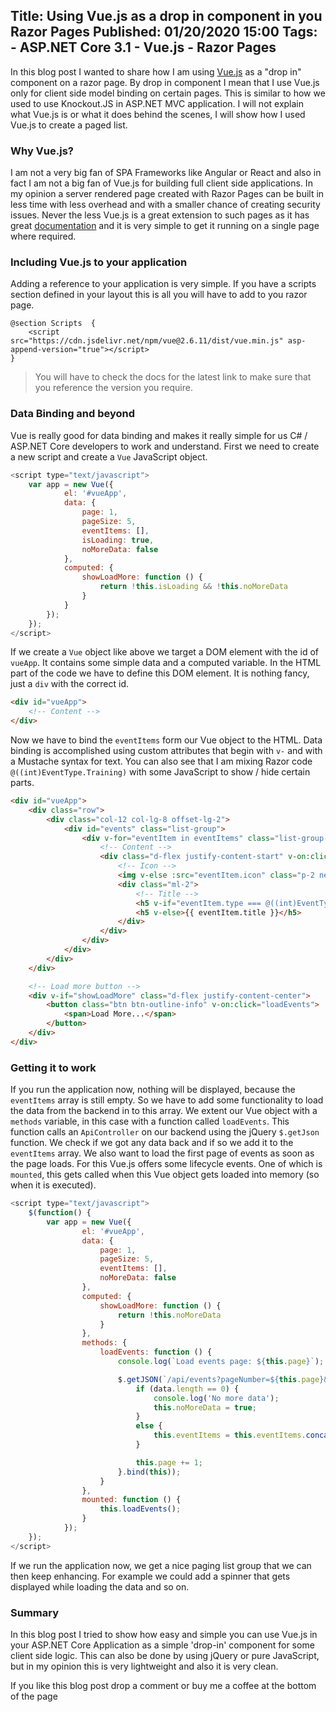 Title: Using Vue.js as a drop in component in you Razor Pages
Published: 01/20/2020 15:00
Tags: 
    - ASP.NET Core 3.1
    - Vue.js
    - Razor Pages
---

In this blog post I wanted to share how I am using [Vue.js](https://vuejs.org/) as a "drop in" component on a razor page. By drop in component I mean that I use Vue.js only for client side model binding on certain pages. This is similar to how we used to use Knockout.JS in ASP.NET MVC application. I will not explain what Vue.js is or what it does behind the scenes, I will show how I used Vue.js to create a paged list.

### Why Vue.js?

I am not a very big fan of SPA Frameworks like Angular or React and also in fact I am not a big fan of Vue.js for building full client side applications. In my opinion a server rendered page created with Razor Pages can be built in less time with less overhead and with a smaller chance of creating security issues. Never the less Vue.js is a great extension to such pages as it has great [documentation](https://vuejs.org/v2/guide/) and it is very simple to get it running on a single page where required.

### Including Vue.js to your application

Adding a reference to your application is very simple. If you have a scripts section defined in your layout this is all you will have to add to you razor page.

```razor
@section Scripts  {
    <script src="https://cdn.jsdelivr.net/npm/vue@2.6.11/dist/vue.min.js" asp-append-version="true"></script>
}
```

> You will have to check the docs for the latest link to make sure that you reference the version you require.

### Data Binding and beyond

Vue is really good for data binding and makes it really simple for us C# / ASP.NET Core developers to work and understand. First we need to create a new script and create a `Vue` JavaScript object.

```javascript
<script type="text/javascript">
    var app = new Vue({
            el: '#vueApp',
            data: {
                page: 1,
                pageSize: 5,
                eventItems: [],
                isLoading: true,
                noMoreData: false
            },
            computed: {
                showLoadMore: function () {
                    return !this.isLoading && !this.noMoreData
                }
            }
        });
    });
</script>
```

If we create a `Vue` object like above we target a DOM element with the id of `vueApp`. It contains some simple data and a computed variable. In the HTML part of the code we have to define this DOM element. It is nothing fancy, just a `div` with the correct id.

```html
<div id="vueApp">
    <!-- Content -->
</div>
```

Now we have to bind the `eventItems` form our Vue object to the HTML. Data binding is accomplished using custom attributes that begin with `v-` and with a Mustache syntax for text. You can also see that I am mixing Razor code `@((int)EventType.Training)` with some JavaScript to show / hide certain parts.

```html
<div id="vueApp">
    <div class="row">
        <div class="col-12 col-lg-8 offset-lg-2">
            <div id="events" class="list-group">
                <div v-for="eventItem in eventItems" class="list-group-item mb-3 event">
                    <!-- Content -->
                    <div class="d-flex justify-content-start" v-on:click="openEventDetails(eventItem.id, $event)">
                        <!-- Icon -->
                        <img v-else :src="eventItem.icon" class="p-2 news-icon">
                        <div class="ml-2">
                            <!-- Title -->
                            <h5 v-if="eventItem.type === @((int)EventType.Training)">@Localizer["#Training"]</h5>
                            <h5 v-else>{{ eventItem.title }}</h5>
                        </div>
                    </div>
                </div>
            </div>
        </div>
    </div>

    <!-- Load more button -->
    <div v-if="showLoadMore" class="d-flex justify-content-center">
        <button class="btn btn-outline-info" v-on:click="loadEvents">
            <span>Load More...</span>
        </button>
    </div>
</div>
```

### Getting it to work

If you run the application now, nothing will be displayed, because the `eventItems` array is still empty. So we have to add some functionality to load the data from the backend in to this array. We extent our Vue object with a `methods` variable, in this case with a function called `loadEvents`. This function calls an `ApiController` on our backend using the jQuery `$.getJson` function. We check if we got any data back and if so we add it to the `eventItems` array. We also want to load the first page of events as soon as the page loads. For this Vue.js offers some lifecycle events. One of which is `mounted`, this gets called when this Vue object gets loaded into memory (so when it is executed).

```javascript
<script type="text/javascript">
    $(function() {
        var app = new Vue({
                el: '#vueApp',
                data: {
                    page: 1,
                    pageSize: 5,
                    eventItems: [],
                    noMoreData: false
                },
                computed: {
                    showLoadMore: function () {
                        return !this.noMoreData
                    }
                },
                methods: {
                    loadEvents: function () {
                        console.log(`Load events page: ${this.page}`);

                        $.getJSON(`/api/events?pageNumber=${this.page}&pageSize=${this.pageSize}`, function (data) {
                            if (data.length == 0) {
                                console.log('No more data');
                                this.noMoreData = true;
                            }
                            else {
                                this.eventItems = this.eventItems.concat(data);
                            }

                            this.page += 1;
                        }.bind(this));
                    }
                },
                mounted: function () {
                    this.loadEvents();
                }
            });
    });
</script>
```

If we run the application now, we get a nice paging list group that we can then keep enhancing. For example we could add a spinner that gets displayed while loading the data and so on.

### Summary

In this blog post I tried to show how easy and simple you can use Vue.js in your ASP.NET Core Application as a simple 'drop-in' component for some client side logic. This can also be done by using jQuery or pure JavaScript, but in my opinion this is very lightweight and also it is very clean.

If you like this blog post drop a comment or buy me a coffee at the bottom of the page <i class="fa fa-coffee"></i>